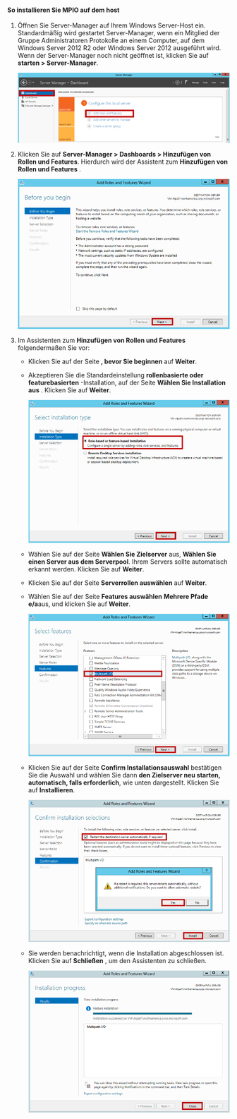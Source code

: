 #### <a name="to-install-mpio-on-the-host"></a>So installieren Sie MPIO auf dem host

1. Öffnen Sie Server-Manager auf Ihrem Windows Server-Host ein. Standardmäßig wird gestartet Server-Manager, wenn ein Mitglied der Gruppe Administratoren Protokolle an einem Computer, auf dem Windows Server 2012 R2 oder Windows Server 2012 ausgeführt wird. Wenn der Server-Manager noch nicht geöffnet ist, klicken Sie auf **starten > Server-Manager**.

    ![Server-Manager](./media/storsimple-install-mpio-windows-server/IC740997.png)

2. Klicken Sie auf **Server-Manager > Dashboards > Hinzufügen von Rollen und Features**. Hierdurch wird der Assistent zum **Hinzufügen von Rollen und Features** .

    ![Hinzufügen von Rollen und Features Assistent 1](./media/storsimple-install-mpio-windows-server/IC740998.png)

3. Im Assistenten zum **Hinzufügen von Rollen und Features** folgendermaßen Sie vor:

    - Klicken Sie auf der Seite **, bevor Sie beginnen** auf **Weiter**.
    - Akzeptieren Sie die Standardeinstellung **rollenbasierte oder featurebasierten** -Installation, auf der Seite **Wählen Sie Installation aus** . Klicken Sie auf **Weiter**.
    
        ![Hinzufügen von Rollen und Features Assistent 2](./media/storsimple-install-mpio-windows-server/IC740999.png)
    - Wählen Sie auf der Seite **Wählen Sie Zielserver** aus, **Wählen Sie einen Server aus dem Serverpool**. Ihrem Servers sollte automatisch erkannt werden. Klicken Sie auf **Weiter**.
    - Klicken Sie auf der Seite **Serverrollen auswählen** auf **Weiter**.
    - Wählen Sie auf der Seite **Features auswählen** **Mehrere Pfade e/a**aus, und klicken Sie auf **Weiter**.
    
        ![Hinzufügen von Rollen und Features Assistent 5](./media/storsimple-install-mpio-windows-server/IC741000.png)
    - Klicken Sie auf der Seite **Confirm Installationsauswahl** bestätigen Sie die Auswahl und wählen Sie dann **den Zielserver neu starten, automatisch, falls erforderlich**, wie unten dargestellt. Klicken Sie auf **Installieren**.
    
        ![Hinzufügen von Rollen und Features Assistent 8](./media/storsimple-install-mpio-windows-server/IC741001.png)
    - Sie werden benachrichtigt, wenn die Installation abgeschlossen ist. Klicken Sie auf **Schließen** , um den Assistenten zu schließen.
    
        ![Hinzufügen von Rollen und Features Assistent 9](./media/storsimple-install-mpio-windows-server/IC741002.png)